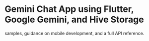 #  Gemini Chat App using Flutter, Google Gemini, and Hive Storage
samples, guidance on mobile development, and a full API reference.
